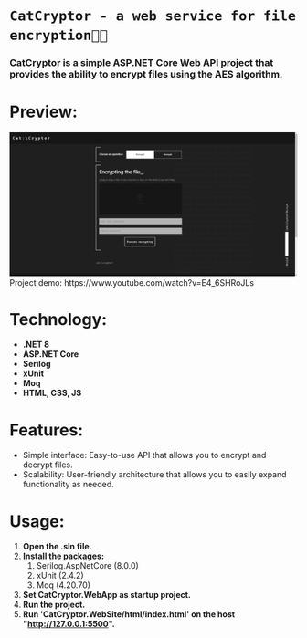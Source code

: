 # `CatCryptor - a web service for file encryption🔑📄`

<h3>CatCryptor is a simple ASP.NET Core Web API project that provides the ability to encrypt files using the AES algorithm.</h3> 

# Preview:
<img src="https://github.com/KitM4/CatCryptor/blob/master/Resources/CatCryptorSiteDemo.png" alt="Demonstration of the CatCryptor web service" width="1080"/>
Project demo: https://www.youtube.com/watch?v=E4_6SHRoJLs

# Technology:
* **.NET 8**
* **ASP.NET Core**
* **Serilog**
* **xUnit**
* **Moq**
* **HTML, CSS, JS**

# Features:
* Simple interface: Easy-to-use API that allows you to encrypt and decrypt files.
* Scalability: User-friendly architecture that allows you to easily expand functionality as needed.

# Usage:

1. **Open the .sln file.**
2. **Install the packages:**
   1. Serilog.AspNetCore (8.0.0)
   2. xUnit (2.4.2)
   3. Moq (4.20.70)
3. **Set CatCryptor.WebApp as startup project.**
4. **Run the project.**
5. **Run 'CatCryptor.WebSite/html/index.html' on the host "http://127.0.0.1:5500".**
